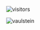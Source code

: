 
![visitors](https://visitor-badge.laobi.icu/badge?page_id=angelucas.angelucas)


<p align="left"><img align="left" src="https://github-readme-stats.vercel.app/api/top-langs?username=angelucas&show_icons=true&locale=en&layout=compact&theme=radical" alt="vaulstein" /></p>
